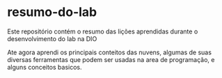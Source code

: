 # resumo-do-lab
Este repositório contém o resumo das lições aprendidas durante o desenvolvimento do lab na DIO

Ate agora aprendi os principais conteitos das nuvens, algumas de suas diversas ferramentas que podem ser usadas na area de programação, e alguns conceitos basicos.
